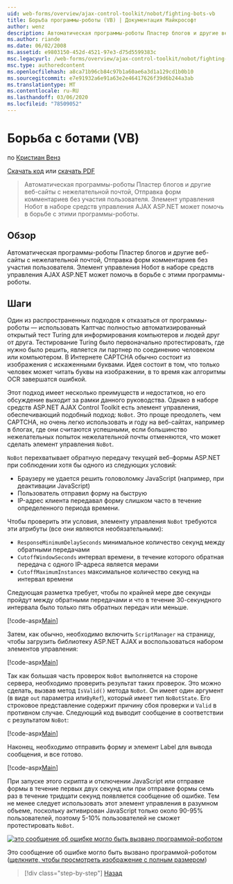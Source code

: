 ```yaml
---
uid: web-forms/overview/ajax-control-toolkit/nobot/fighting-bots-vb
title: Борьба программы-роботы (VB) | Документация Майкрософт
author: wenz
description: Автоматическая программы-роботы Пластер блогов и другие веб-сайты с нежелательной почтой, Отправка форм комментариев без участия пользователя. Элемент управления Нобот в ASP.NET AJAX Con...
ms.author: riande
ms.date: 06/02/2008
ms.assetid: e9803150-452d-4521-97e3-d75d5599383c
msc.legacyurl: /web-forms/overview/ajax-control-toolkit/nobot/fighting-bots-vb
msc.type: authoredcontent
ms.openlocfilehash: a8ca71b96cb84c97b1a60ae6a3d1a129cd1b0b10
ms.sourcegitcommit: e7e91932a6e91a63e2e46417626f39d6b244a3ab
ms.translationtype: MT
ms.contentlocale: ru-RU
ms.lasthandoff: 03/06/2020
ms.locfileid: "78509052"
---
```

# <a name="fighting-bots-vb"></a>Борьба с ботами (VB)

по [Кристиан Венз](https://github.com/wenz)

[Скачать код](https://download.microsoft.com/download/9/3/f/93f8daea-bebd-4821-833b-95205389c7d0/NoBot0.vb.zip) или [скачать PDF](https://download.microsoft.com/download/b/6/a/b6ae89ee-df69-4c87-9bfb-ad1eb2b23373/nobot0VB.pdf)

> Автоматическая программы-роботы Пластер блогов и другие веб-сайты с нежелательной почтой, Отправка форм комментариев без участия пользователя. Элемент управления Нобот в наборе средств управления AJAX ASP.NET может помочь в борьбе с этими программы-роботы.

## <a name="overview"></a>Обзор

Автоматическая программы-роботы Пластер блогов и другие веб-сайты с нежелательной почтой, Отправка форм комментариев без участия пользователя. Элемент управления Нобот в наборе средств управления AJAX ASP.NET может помочь в борьбе с этими программы-роботы.

## <a name="steps"></a>Шаги

Один из распространенных подходов к отказаться от программы-роботы — использовать Каптчас полностью автоматизированный открытый тест Turing для информирования компьютеров и людей друг от друга. Тестирование Turing было первоначально протестировать, где нужно было решить, является ли партнер по соединению человеком или компьютером. В Интернете CAPTCHA обычно состоит из изображения с искаженными буквами. Идея состоит в том, что только человек может читать буквы на изображении, в то время как алгоритмы OCR завершатся ошибкой.

Этот подход имеет несколько преимуществ и недостатков, но его обсуждение выходит за рамки данного руководства. Однако в наборе средств ASP.NET AJAX Control Toolkit есть элемент управления, обеспечивающий подобный подход: `NoBot`. Это проще преодолеть, чем CAPTCHA, но очень легко использовать и году на веб-сайтах, например в блогах, где они считаются успешными, если большинство нежелательных попыток нежелательной почты отменяются, что может сделать элемент управления `NoBot`.

`NoBot` перехватывает обратную передачу текущей веб-формы ASP.NET при соблюдении хотя бы одного из следующих условий:

- Браузеру не удается решить головоломку JavaScript (например, при деактивации JavaScript)
- Пользователь отправил форму на быструю
- IP-адрес клиента передавал форму слишком часто в течение определенного периода времени.

Чтобы проверить эти условия, элементу управления `NoBot` требуются эти атрибуты (все они являются необязательными):

- `ResponseMinimumDelaySeconds` минимальное количество секунд между обратными передачами
- `CutoffWindowSeconds` интервал времени, в течение которого обратная передача с одного IP-адреса является мерами
- `CutoffMaximumInstances` максимальное количество секунд на интервал времени

Следующая разметка требует, чтобы по крайней мере две секунды пройдут между обратными передачами и что в течение 30-секундного интервала было только пять обратных передач или меньше.

[!code-aspx[Main](fighting-bots-vb/samples/sample1.aspx)]

Затем, как обычно, необходимо включить `ScriptManager` на страницу, чтобы загрузить библиотеку ASP.NET AJAX и воспользоваться набором элементов управления:

[!code-aspx[Main](fighting-bots-vb/samples/sample2.aspx)]

Так как большая часть проверок `NoBot` выполняется на стороне сервера, необходимо проверить результат таких проверок. Это можно сделать, вызвав метод `IsValid()` метода `NoBot`. Он имеет один аргумент (в виде `out` параметра или`ByRef`), который имеет тип `NoBotState`. Его строковое представление содержит причину сбоя проверки и `Valid` в противном случае. Следующий код выводит сообщение в соответствии с результатом `NoBot`:

[!code-aspx[Main](fighting-bots-vb/samples/sample3.aspx)]

Наконец, необходимо отправить форму и элемент Label для вывода сообщения, и все готово.

[!code-aspx[Main](fighting-bots-vb/samples/sample4.aspx)]

При запуске этого скрипта и отключении JavaScript или отправке формы в течение первых двух секунд или при отправке формы семь раз в течение тридцати секунд появляется сообщение об ошибке. Тем не менее следует использовать этот элемент управления в разумном объеме, поскольку активирован JavaScript только около 90-95% пользователей, поэтому 5-10% пользователей не сможет протестировать `NoBot`.

[![это сообщение об ошибке могло быть вызвано программой-роботом](fighting-bots-vb/_static/image2.png)](fighting-bots-vb/_static/image1.png)

Это сообщение об ошибке могло быть вызвано программой-роботом ([щелкните, чтобы просмотреть изображение с полным размером](fighting-bots-vb/_static/image3.png))

> [!div class="step-by-step"]
> [Назад](fighting-bots-cs.md)
